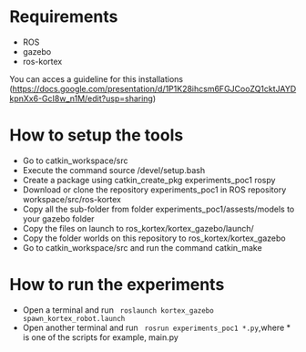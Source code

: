# Requirements

* ROS
* gazebo
* ros-kortex

You can acces a guideline for this installations (https://docs.google.com/presentation/d/1P1K28ihcsm6FGJCooZQ1cktJAYDkpnXx6-GcI8w_n1M/edit?usp=sharing)

# How to setup the tools

* Go to catkin_workspace/src
* Execute the command source /devel/setup.bash
* Create a package using catkin_create_pkg experiments_poc1 rospy
* Download or clone the repository experiments_poc1 in ROS repository workspace/src/ros-kortex
* Copy all the sub-folder from folder experiments_poc1/assests/models to your gazebo folder
* Copy the files on launch to ros_kortex/kortex_gazebo/launch/
* Copy the folder worlds on this repository to ros_kortex/kortex_gazebo
* Go to catkin_workspace/src and run the command catkin_make 

# How to run the experiments

* Open a terminal and run ` roslaunch kortex_gazebo spawn_kortex_robot.launch`
* Open another terminal and run ` rosrun experiments_poc1 *.py`,where * is one of the scripts for example, main.py
